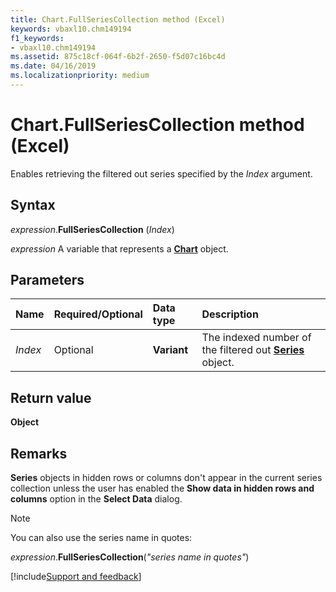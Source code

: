 ```yaml
---
title: Chart.FullSeriesCollection method (Excel)
keywords: vbaxl10.chm149194
f1_keywords:
- vbaxl10.chm149194
ms.assetid: 875c18cf-064f-6b2f-2650-f5d07c16bc4d
ms.date: 04/16/2019
ms.localizationpriority: medium
---
```



# Chart.FullSeriesCollection method (Excel)

Enables retrieving the filtered out series specified by the _Index_ argument.

## Syntax

_expression_.**FullSeriesCollection** (_Index_)

_expression_ A variable that represents a **[Chart](Excel.Chart(object).md)** object.


## Parameters

|Name|Required/Optional|Data type|Description|
|:-----|:-----|:-----|:-----|
| _Index_|Optional|**Variant** |The indexed number of the filtered out **[Series](excel.series(object).md)** object.|

## Return value

**Object**


## Remarks

**Series** objects in hidden rows or columns don't appear in the current series collection unless the user has enabled the **Show data in hidden rows and columns** option in the **Select Data** dialog.

> [!NOTE] 
> You can also use the series name in quotes:
>   
> _expression_.**FullSeriesCollection**(_"series name in quotes"_)



[!include[Support and feedback](~/includes/feedback-boilerplate.md)]

